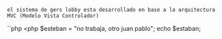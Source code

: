 	el sistema de gers lobby esta desarrollado en base a la arquitectura MVC (Modelo Vista Controlador)

``php
<php
$esteban = "no trabaja, otro juan pablo";
echo $estaban;

